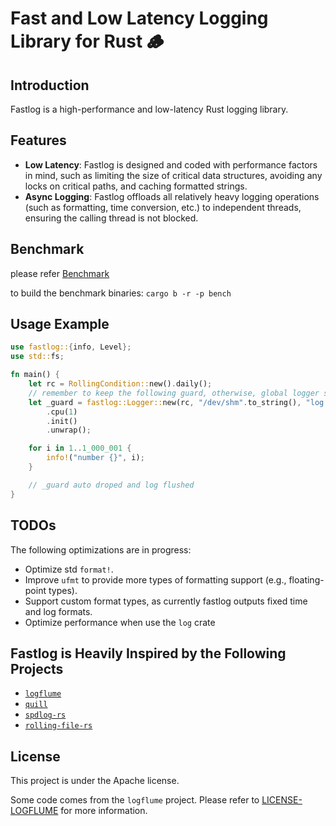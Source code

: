 # Fast and Low Latency Logging Library for Rust 🪵

## Introduction
Fastlog is a high-performance and low-latency Rust logging library.

## Features
* **Low Latency**: Fastlog is designed and coded with performance factors in mind, such as limiting the size of critical data structures, avoiding any locks on critical paths, and caching formatted strings.
* **Async Logging**: Fastlog offloads all relatively heavy logging operations (such as formatting, time conversion, etc.) to independent threads, ensuring the calling thread is not blocked.

## Benchmark
please refer [Benchmark](./BENCHMARK.md)

to build the benchmark binaries: `cargo b -r -p bench`

## Usage Example
```rust
use fastlog::{info, Level};
use std::fs;

fn main() {
    let rc = RollingCondition::new().daily();
    // remember to keep the following guard, otherwise, global logger stops immediately when guard auto drops
    let _guard = fastlog::Logger::new(rc, "/dev/shm".to_string(), "log.log".to_string())
        .cpu(1)
        .init()
        .unwrap();

    for i in 1..1_000_001 {
        info!("number {}", i);
    }

    // _guard auto droped and log flushed
}
```

## TODOs
The following optimizations are in progress:
- Optimize std `format!`.
- Improve `ufmt` to provide more types of formatting support (e.g., floating-point types).
- Support custom format types, as currently fastlog outputs fixed time and log formats.
- Optimize performance when use the `log` crate

## Fastlog is Heavily Inspired by the Following Projects

* [`logflume`](https://github.com/SBentley/logflume)
* [`quill`](https://github.com/odygrd/quill)
* [`spdlog-rs`](https://github.com/SpriteOvO/spdlog-rs)
* [`rolling-file-rs`](https://github.com/Axcient/rolling-file-rs)

## License
This project is under the Apache license.

Some code comes from the `logflume` project. Please refer to [LICENSE-LOGFLUME](./LICENSE-LOGFLUME) for more information.